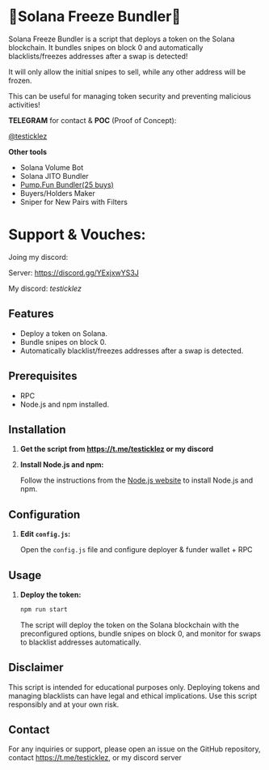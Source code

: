 # 🧊Solana Freeze Bundler🧊

Solana Freeze Bundler is a script that deploys a token on the Solana blockchain. It bundles snipes on block 0 and automatically blacklists/freezes addresses after a swap is detected!

It will only allow the initial snipes to sell, while any other address will be frozen.

This can be useful for managing token security and preventing malicious activities!

**TELEGRAM** for contact & **POC** (Proof of Concept):  

[@testicklez](https://t.me/testicklez)

**Other tools**
- Solana Volume Bot
- Solana JITO Bundler
- [Pump.Fun Bundler(25 buys)](https://github.com/nubog-cmd/pumpfun-bundler)
- Buyers/Holders Maker
- Sniper for New Pairs with Filters

# Support & Vouches:
Joing my discord:

Server: https://discord.gg/YExjxwYS3J

My discord: _testicklez_

## Features

- Deploy a token on Solana.
- Bundle snipes on block 0.
- Automatically blacklist/freezes addresses after a swap is detected.

## Prerequisites

- RPC
- Node.js and npm installed.


## Installation

1. **Get the script from https://t.me/testicklez or my discord**


5. **Install Node.js and npm:**

    Follow the instructions from the [Node.js website](https://nodejs.org/) to install Node.js and npm.

## Configuration

1. **Edit `config.js`:**

    Open the `config.js` file and configure deployer & funder wallet + RPC


## Usage

1. **Deploy the token:**

    ```bash
    npm run start
    ```

    The script will deploy the token on the Solana blockchain with the preconfigured options, bundle snipes on block 0, and monitor for swaps to blacklist addresses automatically.

## Disclaimer

This script is intended for educational purposes only. Deploying tokens and managing blacklists can have legal and ethical implications. Use this script responsibly and at your own risk.


## Contact

For any inquiries or support, please open an issue on the GitHub repository, contact https://t.me/testicklez, or my discord server
